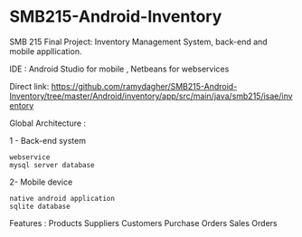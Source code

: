 SMB215-Android-Inventory
========================

SMB 215 Final Project:
Inventory Management System, back-end and mobile appllication.

IDE : Android Studio for mobile , 
      Netbeans for webservices

Direct link: https://github.com/ramydagher/SMB215-Android-Inventory/tree/master/Android/inventory/app/src/main/java/smb215/isae/inventory


Global Architecture :

1 - Back-end system 
   
    webservice 
    mysql server database

2-  Mobile device 
    
    native android application  
    sqlite database

Features :
     Products
     Suppliers
     Customers
     Purchase Orders
     Sales Orders
   
